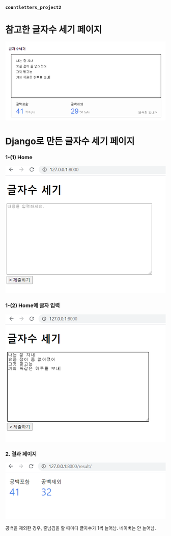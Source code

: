 ### `countletters_project2`

# 참고한 글자수 세기 페이지
![naver](../images/count_naver.png)

# Django로 만든 글자수 세기 페이지

### 1-(1) Home

![home](../images/count_home.png)

### 1-(2) Home에 글자 입력

![content](../images/count_home_content.png)

### 2. 결과 페이지

![result](../images/count_result.png)

공백을 제외한 경우, 줄넘김을 할 때마다 글자수가 1씩 늘어남. 네이버는 안 늘어남.